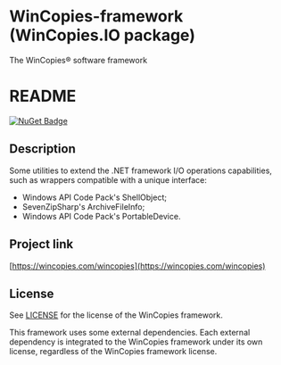 ﻿WinCopies-framework (WinCopies.IO package)
==========================================

The WinCopies® software framework

README
======

[![NuGet Badge](https://buildstats.info/nuget/WinCopies.IO)](https://www.nuget.org/packages/WinCopies.IO/)

Description
-----------

Some utilities to extend the .NET framework I/O operations capabilities, such as wrappers compatible with a unique interface:

- Windows API Code Pack's ShellObject;
- SevenZipSharp's ArchiveFileInfo;
- Windows API Code Pack's PortableDevice.

Project link
------------

[https://wincopies.com/wincopies](https://wincopies.com/wincopies)

License
-------

See [LICENSE](https://github.com/pierresprim/WinCopies-framework/blob/master/LICENSE) for the license of the WinCopies framework.

This framework uses some external dependencies. Each external dependency is integrated to the WinCopies framework under its own license, regardless of the WinCopies framework license.
